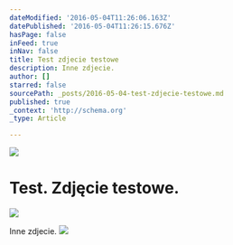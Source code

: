 ```yaml
---
dateModified: '2016-05-04T11:26:06.163Z'
datePublished: '2016-05-04T11:26:15.676Z'
hasPage: false
inFeed: true
inNav: false
title: Test zdjecie testowe
description: Inne zdjecie.
author: []
starred: false
sourcePath: _posts/2016-05-04-test-zdjecie-testowe.md
published: true
_context: 'http://schema.org'
_type: Article

---
```

![](https://the-grid-user-content.s3-us-west-2.amazonaws.com/ea98736a-6e17-4756-b26d-a5aabed1838a.jpg)

# Test. Zdjęcie testowe.
![](https://the-grid-user-content.s3-us-west-2.amazonaws.com/d10bc5e1-e618-4961-92ec-c00711adc21e.jpg)

Inne zdjecie.
![](https://the-grid-user-content.s3-us-west-2.amazonaws.com/b9a56199-f189-4d6f-97be-f89b45303813.jpg)